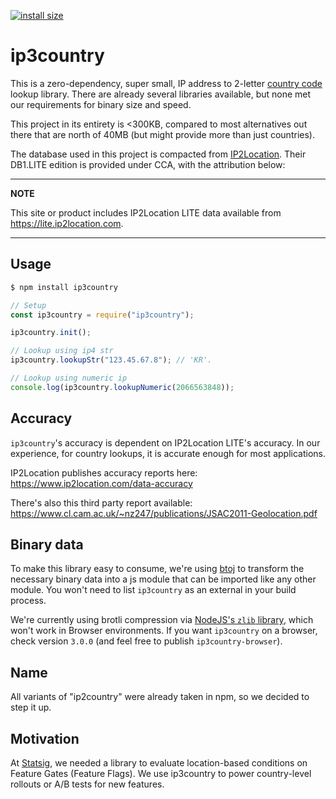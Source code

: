 [![install size](https://packagephobia.com/badge?p=ip3country)](https://packagephobia.com/result?p=ip3country)

# ip3country

This is a zero-dependency, super small, IP address to 2-letter [country code](https://en.wikipedia.org/wiki/ISO_3166-1_alpha-2) lookup library. There are already several libraries available, but none met our requirements for binary size and speed.

This project in its entirety is <300KB, compared to most alternatives out there that are north of 40MB (but might provide more than just countries).

The database used in this project is compacted from [IP2Location](https://lite.ip2location.com/database/ip-country). Their DB1.LITE edition is provided under CCA, with the attribution below:

---

**NOTE**

This site or product includes IP2Location LITE data available from <a href="https://lite.ip2location.com">https://lite.ip2location.com</a>.

---

## Usage

```bash
$ npm install ip3country
```

```js
// Setup
const ip3country = require("ip3country");

ip3country.init();

// Lookup using ip4 str
ip3country.lookupStr("123.45.67.8"); // 'KR'.

// Lookup using numeric ip
console.log(ip3country.lookupNumeric(2066563848));
```

## Accuracy

`ip3country`'s accuracy is dependent on IP2Location LITE's accuracy. In our experience, for country lookups, it is accurate enough for most applications.

IP2Location publishes accuracy reports here: https://www.ip2location.com/data-accuracy

There's also this third party report available: https://www.cl.cam.ac.uk/~nz247/publications/JSAC2011-Geolocation.pdf

## Binary data

To make this library easy to consume, we're using [btoj](https://github.com/statsig-io/btoj) to transform the necessary binary data into a js module that can be imported like any other module. You won't need to list `ip3country` as an external in your build process.

We're currently using brotli compression via [NodeJS's `zlib` library](https://nodejs.org/api/zlib.html#zlib_zlib_brotlicompresssync_buffer_options), which won't work in Browser environments. If you want `ip3country` on a browser, check version `3.0.0` (and feel free to publish `ip3country-browser`).

## Name

All variants of "ip2country" were already taken in npm, so we decided to step it up.

## Motivation

At [Statsig](https://www.statsig.com), we needed a library to evaluate location-based conditions on Feature Gates (Feature Flags). We use ip3country to power country-level rollouts or A/B tests for new features.
